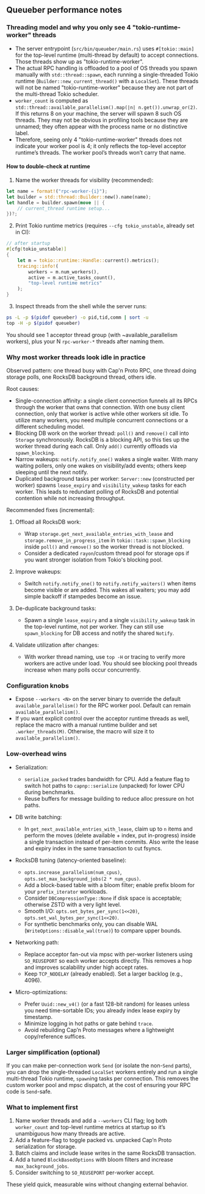 ## Queueber performance notes

### Threading model and why you only see 4 "tokio-runtime-worker" threads

- The server entrypoint (`src/bin/queueber/main.rs`) uses `#[tokio::main]` for the top-level runtime (multi-thread by default) to accept connections. Those threads show up as "tokio-runtime-worker".
- The actual RPC handling is offloaded to a pool of OS threads you spawn manually with `std::thread::spawn`, each running a single-threaded Tokio runtime (`Builder::new_current_thread()` with a `LocalSet`). These threads will not be named "tokio-runtime-worker" because they are not part of the multi-thread Tokio scheduler.
- `worker_count` is computed as `std::thread::available_parallelism().map(|n| n.get()).unwrap_or(2)`. If this returns 8 on your machine, the server will spawn 8 such OS threads. They may not be obvious in profiling tools because they are unnamed; they often appear with the process name or no distinctive label.
- Therefore, seeing only 4 "tokio-runtime-worker" threads does not indicate your worker pool is 4; it only reflects the top-level acceptor runtime’s threads. The worker pool’s threads won’t carry that name.

#### How to double-check at runtime

1) Name the worker threads for visibility (recommended):

```rust
let name = format!("rpc-worker-{i}");
let builder = std::thread::Builder::new().name(name);
let handle = builder.spawn(move || {
    // current_thread runtime setup...
})?;
```

2) Print Tokio runtime metrics (requires `--cfg tokio_unstable`, already set in CI):

```rust
// after startup
#[cfg(tokio_unstable)]
{
    let m = tokio::runtime::Handle::current().metrics();
    tracing::info!(
        workers = m.num_workers(),
        active = m.active_tasks_count(),
        "top-level runtime metrics"
    );
}
```

3) Inspect threads from the shell while the server runs:

```bash
ps -L -p $(pidof queueber) -o pid,tid,comm | sort -u
top -H -p $(pidof queueber)
```

You should see 1 acceptor thread group (with ~available_parallelism workers), plus your N `rpc-worker-*` threads after naming them.

### Why most worker threads look idle in practice

Observed pattern: one thread busy with Cap'n Proto RPC, one thread doing storage polls, one RocksDB background thread, others idle.

Root causes:

- Single-connection affinity: a single client connection funnels all its RPCs through the worker that owns that connection. With one busy client connection, only that worker is active while other workers sit idle. To utilize many workers, you need multiple concurrent connections or a different scheduling model.
- Blocking DB work on the worker thread: `poll()` and `remove()` call into `Storage` synchronously. RocksDB is a blocking API, so this ties up the worker thread during each call. Only `add()` currently offloads via `spawn_blocking`.
- Narrow wakeups: `notify.notify_one()` wakes a single waiter. With many waiting pollers, only one wakes on visibility/add events; others keep sleeping until the next notify.
- Duplicated background tasks per worker: `Server::new` (constructed per worker) spawns `lease_expiry` and `visibility_wakeup` tasks for each worker. This leads to redundant polling of RocksDB and potential contention while not increasing throughput.

Recommended fixes (incremental):

1) Offload all RocksDB work:
   - Wrap `storage.get_next_available_entries_with_lease` and `storage.remove_in_progress_item` in `tokio::task::spawn_blocking` inside `poll()` and `remove()` so the worker thread is not blocked.
   - Consider a dedicated `rayon`/custom thread pool for storage ops if you want stronger isolation from Tokio's blocking pool.

2) Improve wakeups:
   - Switch `notify.notify_one()` to `notify.notify_waiters()` when items become visible or are added. This wakes all waiters; you may add simple backoff if stampedes become an issue.

3) De-duplicate background tasks:
   - Spawn a single `lease_expiry` and a single `visibility_wakeup` task in the top-level runtime, not per worker. They can still use `spawn_blocking` for DB access and notify the shared `Notify`.

4) Validate utilization after changes:
   - With worker thread naming, use `top -H` or tracing to verify more workers are active under load. You should see blocking pool threads increase when many polls occur concurrently.

### Configuration knobs

- Expose `--workers <N>` on the server binary to override the default `available_parallelism()` for the RPC worker pool. Default can remain `available_parallelism()`.
- If you want explicit control over the acceptor runtime threads as well, replace the macro with a manual runtime builder and set `.worker_threads(M)`. Otherwise, the macro will size it to `available_parallelism()`.

### Low-overhead wins

- Serialization:
  - `serialize_packed` trades bandwidth for CPU. Add a feature flag to switch hot paths to `capnp::serialize` (unpacked) for lower CPU during benchmarks.
  - Reuse buffers for message building to reduce alloc pressure on hot paths.

- DB write batching:
  - In `get_next_available_entries_with_lease`, claim up to `n` items and perform the moves (delete available + index, put in-progress) inside a single transaction instead of per-item commits. Also write the lease and expiry index in the same transaction to cut fsyncs.

- RocksDB tuning (latency-oriented baseline):
  - `opts.increase_parallelism(num_cpus)`, `opts.set_max_background_jobs(2 * num_cpus)`.
  - Add a block-based table with a bloom filter; enable prefix bloom for your `prefix_iterator` workloads.
  - Consider `DBCompressionType::None` if disk space is acceptable; otherwise ZSTD with a very light level.
  - Smooth I/O: `opts.set_bytes_per_sync(1<<20)`, `opts.set_wal_bytes_per_sync(1<<20)`.
  - For synthetic benchmarks only, you can disable WAL (`WriteOptions::disable_wal(true)`) to compare upper bounds.

- Networking path:
  - Replace acceptor fan-out via mpsc with per-worker listeners using `SO_REUSEPORT` so each worker accepts directly. This removes a hop and improves scalability under high accept rates.
  - Keep `TCP_NODELAY` (already enabled). Set a larger backlog (e.g., 4096).

- Micro-optimizations:
  - Prefer `Uuid::new_v4()` (or a fast 128-bit random) for leases unless you need time-sortable IDs; you already index lease expiry by timestamp.
  - Minimize logging in hot paths or gate behind `trace`.
  - Avoid rebuilding Cap’n Proto messages where a lightweight copy/reference suffices.

### Larger simplification (optional)

If you can make per-connection work `Send` (or isolate the non-`Send` parts), you can drop the single-threaded `LocalSet` workers entirely and run a single multi-thread Tokio runtime, `spawn`ing tasks per connection. This removes the custom worker pool and mpsc dispatch, at the cost of ensuring your RPC code is `Send`-safe.

### What to implement first

1) Name worker threads and add a `--workers` CLI flag; log both `worker_count` and top-level runtime metrics at startup so it’s unambiguous how many threads are active.
2) Add a feature-flag to toggle packed vs. unpacked Cap’n Proto serialization for storage.
3) Batch claims and include lease writes in the same RocksDB transaction.
4) Add a tuned `BlockBasedOptions` with bloom filters and increase `max_background_jobs`.
5) Consider switching to `SO_REUSEPORT` per-worker accept.

These yield quick, measurable wins without changing external behavior.

